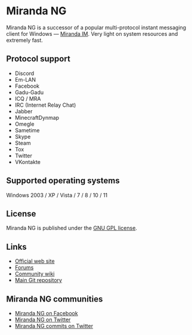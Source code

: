 # Miranda NG #

Miranda NG is a successor of a popular multi-protocol instant messaging client
for Windows — [Miranda IM][1]. Very light on system resources and extremely
fast.

## Protocol support ##

- Discord
- Em-LAN
- Facebook
- Gadu-Gadu
- ICQ / MRA
- IRC (Internet Relay Chat)
- Jabber
- MinecraftDynmap
- Omegle
- Sametime
- Skype
- Steam
- Tox
- Twitter
- VKontakte

## Supported operating systems ##

Windows 2003 / XP / Vista / 7 / 8 / 10 / 11


## License ##

Miranda NG is published under the [GNU GPL license][2].


## Links ##

- [Official web site](https://miranda-ng.org/)
- [Forums](https://forum.miranda-ng.org/)
- [Community wiki](https://wiki.miranda-ng.org/)
- [Main Git repository](https://github.com/miranda-ng/miranda-ng)


## Miranda NG communities ##

- [Miranda NG on Facebook](https://www.facebook.com/miranda.newgen)
- [Miranda NG on Twitter](https://twitter.com/MirandaNewgen)
- [Miranda NG commits on Twitter](https://twitter.com/MirandaNGcommit)

[1]: https://sourceforge.net/projects/miranda/
[2]: https://www.gnu.org/licenses/gpl-2.0.html

